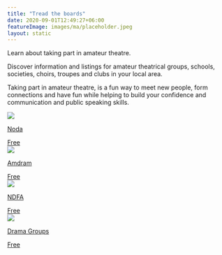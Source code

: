 ```yaml
---
title: "Tread the boards"
date: 2020-09-01T12:49:27+06:00
featureImage: images/ma/placeholder.jpeg
layout: static
---
```


Learn about taking part in amateur theatre.

Discover information and listings for amateur theatrical groups, schools, societies, choirs, troupes and clubs in your local area.

Taking part in amateur theatre, is a fun way to meet new people, form connections and have fun while helping to build your confidence and communication and public speaking skills.

<a class="ma-link" href="https://www.noda.org.uk/"><div class="ma-card"><div class="ma-icon"><img src ="/images/icon-check.png"/></div><div class="ma-name"><p>Noda</p></div><div class="ma-paid-text"><span>Free</span></div></div></a><a class="ma-link" href="https://amdram.community/groups"><div class="ma-card"><div class="ma-icon"><img src ="/images/icon-check.png"/></div><div class="ma-name"><p>Amdram</p></div><div class="ma-paid-text"><span>Free</span></div></div></a><a class="ma-link" href="https://ndfa.co.uk/national-drama-festival/"><div class="ma-card"><div class="ma-icon"><img src ="/images/icon-check.png"/></div><div class="ma-name"><p>NDFA</p></div><div class="ma-paid-text"><span>Free</span></div></div></a><a class="ma-link" href="https://dramagroups.com/DGlocategroup.htm"><div class="ma-card"><div class="ma-icon"><img src ="/images/icon-check.png"/></div><div class="ma-name"><p>Drama Groups</p></div><div class="ma-paid-text"><span>Free</span></div></div></a>  

<br/><br/>






